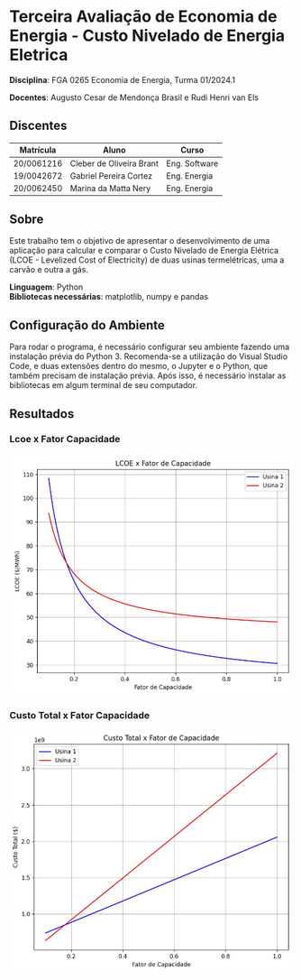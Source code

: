 # Terceira Avaliação de Economia de Energia - Custo Nivelado de Energia Eletrica

**Disciplina**: FGA 0265 Economia de Energia, Turma 01/2024.1

**Docentes**: Augusto Cesar de Mendonça Brasil e Rudi Henri van Els

## Discentes
|Matrícula | Aluno | Curso |
| -- | -- | -- |
| 20/0061216  |  Cleber de Oliveira Brant | Eng. Software |
| 19/0042672  |  Gabriel Pereira Cortez | Eng. Energia |
| 20/0062450  |  Marina da Matta Nery | Eng. Energia |

## Sobre
Este trabalho tem o objetivo de apresentar o desenvolvimento de uma aplicação para calcular e comparar o Custo Nivelado de Energia Elétrica (LCOE - Levelized Cost of Electricity) de duas usinas termelétricas, uma a carvão e outra a gás.

**Linguagem**: Python<br>
**Bibliotecas necessárias**: matplotlib, numpy e pandas

## Configuração do Ambiente
Para rodar o programa, é necessário configurar seu ambiente fazendo uma instalação prévia do Python 3. Recomenda-se a utilização do Visual Studio Code, e duas extensões dentro do mesmo, o Jupyter e o Python, que também precisam de instalação prévia. Após isso, é necessário instalar as bibliotecas em algum terminal de seu computador.

## Resultados
### Lcoe x Fator Capacidade
![Lcoe x Fator Capacidade](./lcoexFatorCapacidade.jpeg)

### Custo Total x Fator Capacidade
![Custo Total x Fator Capacidade](./CustoTotalxFatorCapacidade.jpeg)
